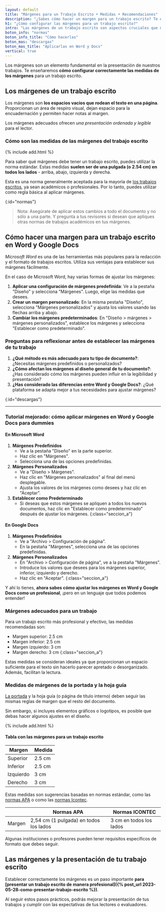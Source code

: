 ```yaml
---
layout: default
title: "Márgenes para un Trabajo Escrito • Medidas • Recomendaciones"
description: "¿Sabes cómo hacer un margen para un trabajo escrito? Te enseñamos cómo son y las medidas ¡Haz clic y aprende más!👆"
h1: "¿Cómo configurar las márgenes para un trabajo escrito?"
intro: "Las márgenes de un trabajo escrito son aspectos cruciales que no debemos pasar por alto. "
boton_info: "normas"
boton_info_title: "Cómo hacerlas"
boton_mas: "descargas"
boton_mas_title: "Aplicarlas en Word y Docs"
vertical: true
---
```

Los márgenes son un elemento fundamental en la presentación de nuestros trabajos. Te enseñaremos **cómo configurar correctamente las medidas de los márgenes** para un trabajo escrito.

## Los márgenes de un trabajo escrito

Los márgenes son **los espacios vacíos que rodean el texto en una página**. Proporcionan un área de respiro visual, dejan espacio para la encuadernación y permiten hacer notas al margen.

Los márgenes adecuados ofrecen *una presentación ordenada y legible* para el lector.

### Cómo son las medidas de las márgenes del trabajo escrito

{% include add.html %}

Para saber qué márgenes debe tener un trabajo escrito, puedes utilizar la norma estándar. Estas medidas **suelen ser de una pulgada (o 2.54 cm) en todos los lados** - arriba, abajo, izquierda y derecha.

Esta es una norma generalmente aceptada para la mayoría de [los trabajos escritos](/), ya sean académicos o profesionales. Por lo tanto, puedes utilizar como regla básica al aplicar márgenes.
<!-- Anclaje para que la barra fijada no cubra el siguiente subtítulo -->
{:id="normas"}

> Nota: Asegúrate de aplicar estos cambios a todo el documento y no sólo a una parte. Y pregunta a tus revisores si desean que apliques otras normas de trabajos académicos en tus márgenes.

## Cómo hacer una margen para un trabajo escrito en Word y Google Docs

*Microsoft Word* es una de las herramientas más populares para la redacción y el formato de trabajos escritos. Utiliza sus ventajas para establecer sus márgenes fácilmente.

En el caso de Microsoft Word, hay varias formas de ajustar los márgenes:

1. **Aplicar una configuración de márgenes predefinida**: Ve a la pestaña "Diseño" y selecciona "Márgenes". Luego, elige las medidas que desees.
2. **Crear un margen personalizado**: En la misma pestaña "Diseño", selecciona "Márgenes personalizados" y ajusta los valores usando las flechas arriba y abajo.
3. **Cambiar los márgenes predeterminados**: En "Diseño > márgenes > márgenes personalizados", establece los márgenes y selecciona "Establecer como predeterminado".

### Preguntas para reflexionar antes de establecer las márgenes de tu trabajo

1. **¿Qué método es más adecuado para tu tipo de documento?**: ¿Necesitas márgenes predefinidos o personalizados?
2. **¿Cómo afectan los márgenes al diseño general de tu documento?**: ¿Has considerado cómo los márgenes pueden influir en la legibilidad y presentación?
3. **¿Has considerado las diferencias entre Word y Google Docs?**: ¿Qué plataforma se adapta mejor a tus necesidades para ajustar márgenes?
<!-- Anclaje para que la barra fijada no cubra el siguiente subtítulo -->
{:id="descargas"}

----------

### Tutorial mejorado: cómo aplicar márgenes en Word y Google Docs para dummies

#### En Microsoft Word

1. **Márgenes Predefinidos**
    - Ve a la pestaña "Diseño" en la parte superior.
    - Haz clic en "Márgenes".
    - Selecciona una de las opciones predefinidas.
2. **Márgenes Personalizados**
    - Ve a "Diseño > Márgenes".
    - Haz clic en "Márgenes personalizados" al final del menú desplegable.
    - Ajusta los valores de los márgenes como desees y haz clic en "Aceptar".
3. **Establecer como Predeterminado**
    - Si deseas que estos márgenes se apliquen a todos los nuevos documentos, haz clic en "Establecer como predeterminado" después de ajustar los márgenes.
{:class="seccion_a"}

#### En Google Docs

1. **Márgenes Predefinidos**
    - Ve a "Archivo > Configuración de página".
    - En la pestaña "Márgenes", selecciona una de las opciones predefinidas.
2. **Márgenes Personalizados**
    - En "Archivo > Configuración de página", ve a la pestaña "Márgenes".
    - Introduce los valores que desees para los márgenes superior, inferior, izquierdo y derecho.
    - Haz clic en "Aceptar".
{:class="seccion_a"}

Y ahí lo tienes, **ahora sabes cómo ajustar los márgenes en Word y Google Docs como un profesional**, ¡pero en un lenguaje que todos podemos entender!

### Márgenes adecuados para un trabajo

Para un trabajo escrito más profesional y efectivo, las medidas recomendadas son:

- Margen superior: 2.5 cm
- Margen inferior: 2.5 cm
- Margen izquierdo: 3 cm
- Margen derecho: 3 cm
{:class="seccion_a"}

Estas medidas se consideran ideales ya que proporcionan un espacio suficiente para el texto sin hacerlo parecer apretado o desorganizado. Además, facilitan la lectura.

### Medidas de márgenes de la portada y la hoja guía

[La portada]({{'portada-trabajo-escrito'|relative_url}} "Portada Trabajo Escrito") y la hoja guía (o página de título interno) deben seguir las mismas reglas de margen que el resto del documento.

Sin embargo, si incluyes elementos gráficos o logotipos, es posible que debas hacer algunos ajustes en el diseño.

{% include add.html %}

#### Tabla con las márgenes para un trabajo escrito

| Margen    | Medida |
| --------- | ------ |
| Superior  | 2.5 cm |
| Inferior  | 2.5 cm |
| Izquierdo | 3 cm   |
| Derecho   | 3 cm   |

Estas medidas son sugerencias basadas en normas estándar, como las [normas APA]({{'normas-apa/margenes-normas-apa'|relative_url}} "Márgenes Normas APA") o como las [normas Icontec]({{'normas-icontec/margenes-normas-icontec'|relative_url}} "Márgenes Normas Icontec").

|             | Normas APA                    | Normas ICONTEC            |
|-------------|-------------------------------|---------------------------|
| Margen      | 2,54 cm (1 pulgada) en todos los lados | 3 cm en todos los lados   |

Algunas instituciones o profesores pueden tener requisitos específicos de formato que debes seguir.

## Las márgenes y la presentación de tu trabajo escrito

Establecer correctamente los márgenes es un paso importante **para [presentar un trabajo escrito de manera profesional]({% post_url 2023-05-28-como-presentar-trabajo-escrito %})**.

Al seguir estos pasos prácticos, podrás mejorar la presentación de tus trabajos y cumplir con las expectativas de tus lectores o evaluadores.
